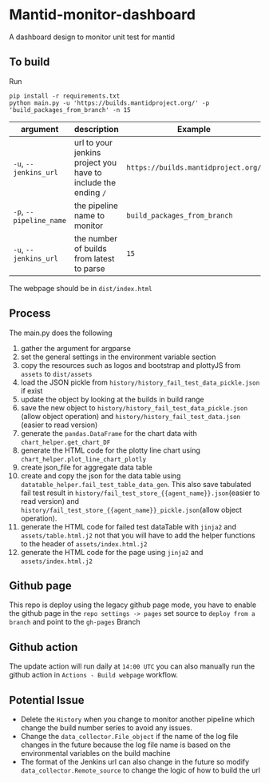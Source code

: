 # Mantid-monitor-dashboard
A dashboard design to monitor unit test for mantid

## To build
Run
```
pip install -r requirements.txt
python main.py -u 'https://builds.mantidproject.org/' -p 'build_packages_from_branch' -n 15
```
| argument  | description | Example
| ------------- | ------------- |-----------------|
| `-u`, `--jenkins_url` | url to your jenkins project you have to include the ending `/` | `https://builds.mantidproject.org/` |
| `-p`, `--pipeline_name`  | the pipeline name to monitor  | `build_packages_from_branch` |
|  `-u`, `--jenkins_url`  | the number of builds from latest to parse  | `15` |

The webpage should be in `dist/index.html`
## Process
The main.py does the following
1. gather the argument for argparse
2. set the general settings in the environment variable section
3. copy the resources such as logos and bootstrap and plottyJS from `assets` to `dist/assets`
4. load the JSON pickle from `history/history_fail_test_data_pickle.json` if exist
5. update the object by looking at the builds in build range
6. save the new object to `history/history_fail_test_data_pickle.json` (allow object operation) and `history/history_fail_test_data.json` (easier to read version)
7. generate the `pandas.DataFrame` for the chart data with `chart_helper.get_chart_DF`
8. generate the HTML code for the plotty line chart using `chart_helper.plot_line_chart_plotly`
9. create json_file for aggregate data table
10. create and copy the json for the data table using `datatable_helper.fail_test_table_data_gen`. This also save tabulated fail test result in `history/fail_test_store_{{agent_name}}.json`(easier to read version) and `history/fail_test_store_{{agent_name}}_pickle.json`(allow object operation).
11. generate the HTML code for failed test dataTable with `jinja2` and `assets/table.html.j2` not that you will have to add the helper functions to the header of `assets/index.html.j2`
12. generate the HTML code for the page using `jinja2` and `assets/index.html.j2` 
## Github page
This repo is deploy using the legacy github page mode, you have to enable the github page in the `repo settings -> pages`
set source to `deploy from a branch` and point to the `gh-pages` Branch
## Github action
The update action will run daily at `14:00 UTC` you can also manually run the github action in `Actions - Build webpage` workflow. 
## Potential Issue
- Delete the `History` when you change to monitor another pipeline which change the build number series to avoid any issues.
- Change the `data_collector.File_object` if the name of the log file changes in the future because the log file name is based on the environmental variables on the build machine
- The format of the Jenkins url can also change in the future so modify `data_collector.Remote_source` to change the logic of how to build the url